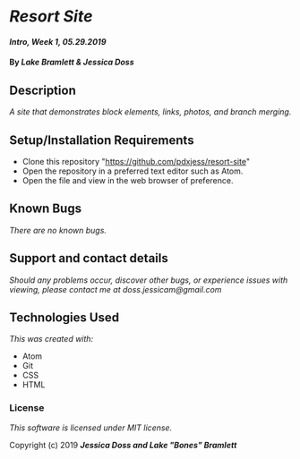 # _Resort Site_

#### _Intro, Week 1, *05.29.2019*_

#### By _Lake Bramlett & Jessica Doss_

## Description
_A site that demonstrates block elements, links, photos, and branch merging._

## Setup/Installation Requirements

* Clone this repository "https://github.com/pdxjess/resort-site"
* Open the repository in a preferred text editor such as Atom.
* Open the file and view in the web browser of preference.

## Known Bugs

_There are no known bugs._

## Support and contact details

_Should any problems occur, discover other bugs, or experience issues with viewing, please contact me at doss.jessicam@gmail.com_

## Technologies Used

_This was created with:_
* Atom
* Git
* CSS
* HTML


### License

*This software is licensed under MIT license.*

Copyright (c) 2019 **_Jessica Doss and Lake "Bones" Bramlett_**
